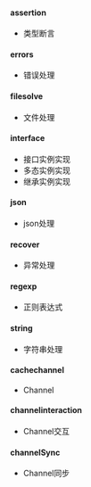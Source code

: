 #### assertion
- 类型断言
#### errors
- 错误处理
#### filesolve
- 文件处理
#### interface
- 接口实例实现
- 多态实例实现
- 继承实例实现
#### json
- json处理
#### recover
- 异常处理
#### regexp
- 正则表达式
#### string
- 字符串处理
#### cachechannel
- Channel
#### channelinteraction
- Channel交互
#### channelSync
- Channel同步